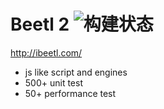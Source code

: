 # Beetl 2 ![构建状态](https://travis-ci.org/gyk001/beetl2.0.svg)

http://ibeetl.com/

- js like script and engines
- 500+ unit test
- 50+ performance test
